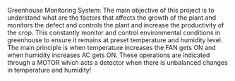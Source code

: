 Greenhouse Monitoring System: 
The main objective of this project is to understand what are the factors that affects the growth of the plant and monitors the defect and controls the plant and increase the productivity of the crop.
This constantly monitor and control environmental conditions in greenhouse to ensure it remains at preset temperature and humidity level.
The main principle is when temperature increases the FAN gets ON and when humidity increases AC gets ON. These operations are indicated through a MOTOR which acts a detector when there is unbalanced changes in temperature and humidity!
